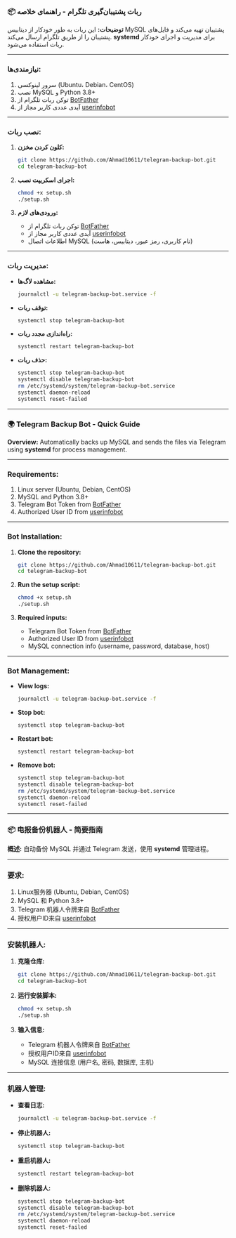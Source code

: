 ### 📦 ربات پشتیبان‌گیری تلگرام - راهنمای خلاصه

**توضیحات:**
این ربات به طور خودکار از دیتابیس MySQL پشتیبان تهیه می‌کند و فایل‌های پشتیبان را از طریق تلگرام ارسال می‌کند. **systemd** برای مدیریت و اجرای خودکار ربات استفاده می‌شود.

---

### نیازمندی‌ها:
1. سرور لینوکسی (Ubuntu، Debian، CentOS)
2. نصب MySQL و Python 3.8+
3. توکن ربات تلگرام از [BotFather](https://t.me/BotFather)
4. آیدی عددی کاربر مجاز از [userinfobot](https://t.me/userinfobot)

---

### نصب ربات:

1. **کلون کردن مخزن:**
   ```bash
   git clone https://github.com/Ahmad10611/telegram-backup-bot.git
   cd telegram-backup-bot
   ```

2. **اجرای اسکریپت نصب:**
   ```bash
   chmod +x setup.sh
   ./setup.sh
   ```

3. **ورودی‌های لازم:**
   - توکن ربات تلگرام از [BotFather](https://t.me/BotFather)
   - آیدی عددی کاربر مجاز از [userinfobot](https://t.me/userinfobot)
   - اطلاعات اتصال MySQL (نام کاربری، رمز عبور، دیتابیس، هاست)

---

### مدیریت ربات:

- **مشاهده لاگ‌ها:**  
  ```bash
  journalctl -u telegram-backup-bot.service -f
  ```

- **توقف ربات:**  
  ```bash
  systemctl stop telegram-backup-bot
  ```

- **راه‌اندازی مجدد ربات:**  
  ```bash
  systemctl restart telegram-backup-bot
  ```

- **حذف ربات:**  
  ```bash
  systemctl stop telegram-backup-bot
  systemctl disable telegram-backup-bot
  rm /etc/systemd/system/telegram-backup-bot.service
  systemctl daemon-reload
  systemctl reset-failed
  ```

---

### 🌍 Telegram Backup Bot - Quick Guide

**Overview:**
Automatically backs up MySQL and sends the files via Telegram using **systemd** for process management.

---

### Requirements:
1. Linux server (Ubuntu, Debian, CentOS)
2. MySQL and Python 3.8+
3. Telegram Bot Token from [BotFather](https://t.me/BotFather)
4. Authorized User ID from [userinfobot](https://t.me/userinfobot)

---

### Bot Installation:

1. **Clone the repository:**
   ```bash
   git clone https://github.com/Ahmad10611/telegram-backup-bot.git
   cd telegram-backup-bot
   ```

2. **Run the setup script:**
   ```bash
   chmod +x setup.sh
   ./setup.sh
   ```

3. **Required inputs:**
   - Telegram Bot Token from [BotFather](https://t.me/BotFather)
   - Authorized User ID from [userinfobot](https://t.me/userinfobot)
   - MySQL connection info (username, password, database, host)

---

### Bot Management:

- **View logs:**  
  ```bash
  journalctl -u telegram-backup-bot.service -f
  ```

- **Stop bot:**  
  ```bash
  systemctl stop telegram-backup-bot
  ```

- **Restart bot:**  
  ```bash
  systemctl restart telegram-backup-bot
  ```

- **Remove bot:**  
  ```bash
  systemctl stop telegram-backup-bot
  systemctl disable telegram-backup-bot
  rm /etc/systemd/system/telegram-backup-bot.service
  systemctl daemon-reload
  systemctl reset-failed
  ```

---

### 📦 电报备份机器人 - 简要指南

**概述:**
自动备份 MySQL 并通过 Telegram 发送，使用 **systemd** 管理进程。

---

### 要求:
1. Linux服务器 (Ubuntu, Debian, CentOS)
2. MySQL 和 Python 3.8+
3. Telegram 机器人令牌来自 [BotFather](https://t.me/BotFather)
4. 授权用户ID来自 [userinfobot](https://t.me/userinfobot)

---

### 安装机器人:

1. **克隆仓库:**
   ```bash
   git clone https://github.com/Ahmad10611/telegram-backup-bot.git
   cd telegram-backup-bot
   ```

2. **运行安装脚本:**
   ```bash
   chmod +x setup.sh
   ./setup.sh
   ```

3. **输入信息:**
   - Telegram 机器人令牌来自 [BotFather](https://t.me/BotFather)
   - 授权用户ID来自 [userinfobot](https://t.me/userinfobot)
   - MySQL 连接信息 (用户名, 密码, 数据库, 主机)

---

### 机器人管理:

- **查看日志:**  
  ```bash
  journalctl -u telegram-backup-bot.service -f
  ```

- **停止机器人:**  
  ```bash
  systemctl stop telegram-backup-bot
  ```

- **重启机器人:**  
  ```bash
  systemctl restart telegram-backup-bot
  ```

- **删除机器人:**  
  ```bash
  systemctl stop telegram-backup-bot
  systemctl disable telegram-backup-bot
  rm /etc/systemd/system/telegram-backup-bot.service
  systemctl daemon-reload
  systemctl reset-failed
  ```
